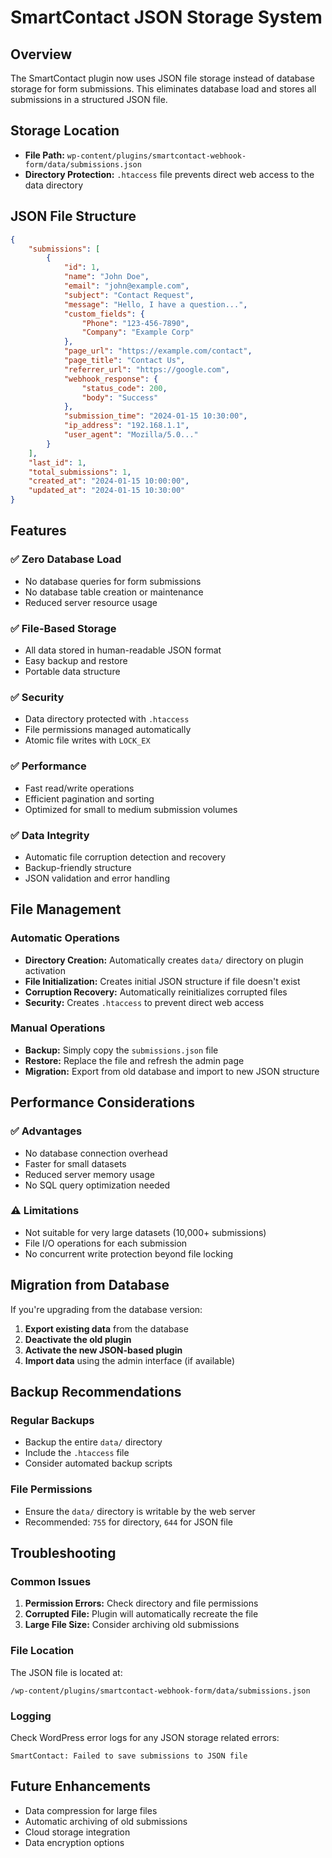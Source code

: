 # SmartContact JSON Storage System

## Overview
The SmartContact plugin now uses JSON file storage instead of database storage for form submissions. This eliminates database load and stores all submissions in a structured JSON file.

## Storage Location
- **File Path:** `wp-content/plugins/smartcontact-webhook-form/data/submissions.json`
- **Directory Protection:** `.htaccess` file prevents direct web access to the data directory

## JSON File Structure
```json
{
    "submissions": [
        {
            "id": 1,
            "name": "John Doe",
            "email": "john@example.com",
            "subject": "Contact Request",
            "message": "Hello, I have a question...",
            "custom_fields": {
                "Phone": "123-456-7890",
                "Company": "Example Corp"
            },
            "page_url": "https://example.com/contact",
            "page_title": "Contact Us",
            "referrer_url": "https://google.com",
            "webhook_response": {
                "status_code": 200,
                "body": "Success"
            },
            "submission_time": "2024-01-15 10:30:00",
            "ip_address": "192.168.1.1",
            "user_agent": "Mozilla/5.0..."
        }
    ],
    "last_id": 1,
    "total_submissions": 1,
    "created_at": "2024-01-15 10:00:00",
    "updated_at": "2024-01-15 10:30:00"
}
```

## Features

### ✅ **Zero Database Load**
- No database queries for form submissions
- No database table creation or maintenance
- Reduced server resource usage

### ✅ **File-Based Storage**
- All data stored in human-readable JSON format
- Easy backup and restore
- Portable data structure

### ✅ **Security**
- Data directory protected with `.htaccess`
- File permissions managed automatically
- Atomic file writes with `LOCK_EX`

### ✅ **Performance**
- Fast read/write operations
- Efficient pagination and sorting
- Optimized for small to medium submission volumes

### ✅ **Data Integrity**
- Automatic file corruption detection and recovery
- Backup-friendly structure
- JSON validation and error handling

## File Management

### Automatic Operations
- **Directory Creation:** Automatically creates `data/` directory on plugin activation
- **File Initialization:** Creates initial JSON structure if file doesn't exist
- **Corruption Recovery:** Automatically reinitializes corrupted files
- **Security:** Creates `.htaccess` to prevent direct web access

### Manual Operations
- **Backup:** Simply copy the `submissions.json` file
- **Restore:** Replace the file and refresh the admin page
- **Migration:** Export from old database and import to new JSON structure

## Performance Considerations

### ✅ **Advantages**
- No database connection overhead
- Faster for small datasets
- Reduced server memory usage
- No SQL query optimization needed

### ⚠️ **Limitations**
- Not suitable for very large datasets (10,000+ submissions)
- File I/O operations for each submission
- No concurrent write protection beyond file locking

## Migration from Database

If you're upgrading from the database version:

1. **Export existing data** from the database
2. **Deactivate the old plugin**
3. **Activate the new JSON-based plugin**
4. **Import data** using the admin interface (if available)

## Backup Recommendations

### Regular Backups
- Backup the entire `data/` directory
- Include the `.htaccess` file
- Consider automated backup scripts

### File Permissions
- Ensure the `data/` directory is writable by the web server
- Recommended: `755` for directory, `644` for JSON file

## Troubleshooting

### Common Issues
1. **Permission Errors:** Check directory and file permissions
2. **Corrupted File:** Plugin will automatically recreate the file
3. **Large File Size:** Consider archiving old submissions

### File Location
The JSON file is located at:
```
/wp-content/plugins/smartcontact-webhook-form/data/submissions.json
```

### Logging
Check WordPress error logs for any JSON storage related errors:
```
SmartContact: Failed to save submissions to JSON file
```

## Future Enhancements
- Data compression for large files
- Automatic archiving of old submissions
- Cloud storage integration
- Data encryption options 